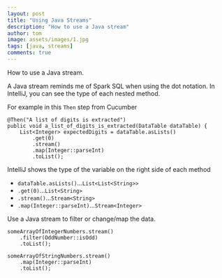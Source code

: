 ```yaml
---
layout: post
title: "Using Java Streams"
description: "How to use a Java stream"
author: tom
image: assets/images/1.jpg
tags: [java, streams]
comments: true
---
```


How to use a Java stream.

A Java stream reminds me of Spark SQL when using the dot notation. In IntelliJ, you can see the type of each nested method.

For example in this `Then` step from Cucumber

	@Then("A list of digits is extracted")
	public void a_list_of_digits_is_extracted(DataTable dataTable) {
		List<Integer> expectedDigits = dataTable.asLists()
			.get(0)
			.stream()
			.map(Integer::parseInt)
			.toList();

IntelliJ shows the type of the variable on the right side of each method

* `dataTable.asLists()`...`List<List<String>>`
* `.get(0)`...`List<String>`
* `.stream()`...`Stream<String>`
* `.map(Integer::parseInt)`...`Stream<Integer>`

Use a Java stream to filter or change/map the data.

	someArrayOfIntegerNumbers.stream()
		.filter(OddNumber::isOdd)
		.toList();

	someArrayOfStringNumbers.stream()
		.map(Integer::parseInt)
		.toList();
